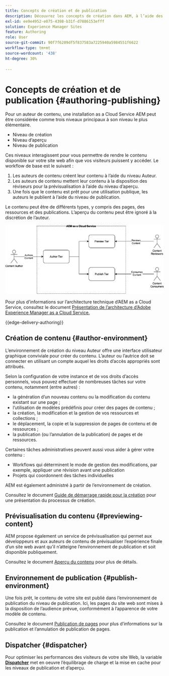 ```yaml
---
title: Concepts de création et de publication
description: Découvrez les concepts de création dans AEM, à l’aide des environnements de création, de prévisualisation et de publication.
exl-id: ee9e4952-e075-4398-b31f-d7886153efff
solution: Experience Manager Sites
feature: Authoring
role: User
source-git-commit: 90f7f6209df5f837583a7225940a5984551f6622
workflow-type: tm+mt
source-wordcount: '438'
ht-degree: 30%

---
```



# Concepts de création et de publication {#authoring-publishing}

Pour un auteur de contenu, une installation as a Cloud Service AEM peut être considérée comme trois niveaux principaux à son niveau le plus élémentaire.

* Niveau de création
* Niveau d’aperçu
* Niveau de publication

Ces niveaux interagissent pour vous permettre de rendre le contenu disponible sur votre site web afin que vos visiteurs puissent y accéder. Le workflow de base est le suivant :

1. Les auteurs de contenu créent leur contenu à l’aide du niveau Auteur.
1. Les auteurs de contenu mettent leur contenu à la disposition des réviseurs pour la prévisualisation à l’aide du niveau d’aperçu.
1. Une fois que le contenu est prêt pour une utilisation publique, les auteurs le publient à l’aide du niveau de publication.

Le contenu peut être de différents types, y compris des pages, des ressources et des publications. L’aperçu du contenu peut être ignoré à la discrétion de l’auteur.

![Diagramme de l’auteur, de l’éditeur et des dispatchers](assets/author-publish.jpg)

Pour plus d’informations sur l’architecture technique d’AEM as a Cloud Service, consultez le document [Présentation de l’architecture d’Adobe Experience Manager as a Cloud Service.](/help/overview/architecture.md)

{{edge-delivery-authoring}}

## Création de contenu {#author-environment}

L’environnement de création du niveau Auteur offre une interface utilisateur graphique conviviale pour créer du contenu. L’auteur ou l’autrice doit se connecter en utilisant un compte auquel les droits d’accès appropriés sont attribués.

Selon la configuration de votre instance et de vos droits d’accès personnels, vous pouvez effectuer de nombreuses tâches sur votre contenu, notamment (entre autres) :

* la génération d’un nouveau contenu ou la modification du contenu existant sur une page ;
* l’utilisation de modèles prédéfinis pour créer des pages de contenu ;
* la création, la modification et la gestion de vos ressources et collections ;
* le déplacement, la copie et la suppression de pages de contenu et de ressources ;
* la publication (ou l’annulation de la publication) de pages et de ressources.

Certaines tâches administratives peuvent aussi vous aider à gérer votre contenu :

* Workflows qui déterminent le mode de gestion des modifications, par exemple, appliquer une révision avant une publication
* Projets qui coordonnent des tâches individuelles

AEM est également administré à partir de l’environnement de création.

Consultez le document [Guide de démarrage rapide pour la création](/help/sites-cloud/authoring/quick-start.md) pour une présentation du processus de création.

## Prévisualisation du contenu {#previewing-content}

AEM propose également un service de prévisualisation qui permet aux développeurs et aux auteurs de contenu de prévisualiser l’expérience finale d’un site web avant qu’il n’atteigne l’environnement de publication et soit disponible publiquement.

Consultez le document [Aperçu du contenu](/help/sites-cloud/authoring/sites-console/previewing-content.md) pour plus de détails.

## Environnement de publication {#publish-environment}

Une fois prêt, le contenu de votre site est publié dans l’environnement de publication du niveau de publication. Ici, les pages du site web sont mises à la disposition de l’audience prévue, conformément à l’apparence de votre modèle de contenu.

Consultez le document [Publication de pages](/help/sites-cloud/authoring/sites-console/publishing-pages.md) pour plus d’informations sur la publication et l’annulation de publication de pages.

## Dispatcher {#dispatcher}

Pour optimiser les performances des visiteurs de votre site Web, la variable **[Dispatcher](/help/implementing/dispatcher/overview.md)** met en oeuvre l’équilibrage de charge et la mise en cache pour les niveaux de publication et d’aperçu.
